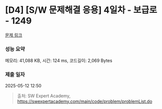 # [D4] [S/W 문제해결 응용] 4일차 - 보급로 - 1249 

[문제 링크](https://swexpertacademy.com/main/code/problem/problemDetail.do?contestProbId=AV15QRX6APsCFAYD) 

### 성능 요약

메모리: 41,088 KB, 시간: 124 ms, 코드길이: 2,069 Bytes

### 제출 일자

2025-05-12 12:50



> 출처: SW Expert Academy, https://swexpertacademy.com/main/code/problem/problemList.do